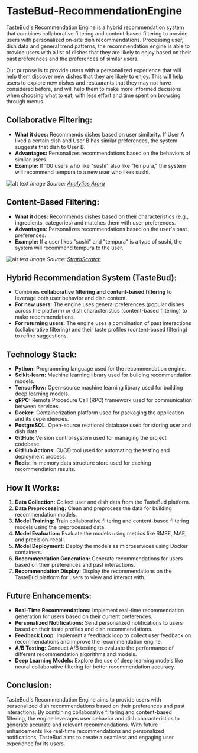 # TasteBud-RecommendationEngine

TasteBud's Recommendation Engine is a hybrid recommendation system that combines collaborative filtering and content-based filtering to provide users with personalized on-site dish recommendations. Processing user, dish data and general trend patterns, the recommendation engine is able to provide users with a list of dishes that they are likely to enjoy based on their past preferences and the preferences of similar users.

Our purpose is to provide users with a personalized experience that will help them discover new dishes that they are likely to enjoy. This will help users to explore new dishes and restaurants that they may not have considered before, and will help them to make more informed decisions when choosing what to eat, with less effort and time spent on browsing through menus.

## Collaborative Filtering:

- **What it does:** Recommends dishes based on user similarity. If User A liked a certain dish and User B has similar preferences, the system suggests that dish to User B.
- **Advantages:** Personalizes recommendations based on the behaviors of similar users.
- **Example:** If 100 users who like "sushi" also like "tempura," the system will recommend tempura to a new user who likes sushi.

![alt text](https://i0.wp.com/analyticsarora.com/wp-content/uploads/2022/03/collaborative-filtering-shown-visually.png?resize=800%2C600&ssl=1)
*Image Source: [Analytics Arora](https://analyticsarora.com/8-unique-machine-learning-interview-questions-on-collaborative-filtering/)*

## Content-Based Filtering:

- **What it does:** Recommends dishes based on their characteristics (e.g., ingredients, categories) and matches them with user preferences.
- **Advantages:** Personalizes recommendations based on the user's past preferences.
- **Example:** If a user likes "sushi" and "tempura" is a type of sushi, the system will recommend tempura to the user.

![alt text](https://cdn.sanity.io/images/oaglaatp/production/a2fc251dcb1ad9ce9b8a82b182c6186d5caba036-1200x800.png?w=1200&h=800&auto=format)
*Image Source: [StrataScratch](https://www.stratascratch.com/blog/step-by-step-guide-to-building-content-based-filtering/)*

## Hybrid Recommendation System (TasteBud):

- Combines **collaborative filtering and content-based filtering** to leverage both user behavior and dish content.
- **For new users:** The engine uses general preferences (popular dishes across the platform) or dish characteristics (content-based filtering) to make recommendations.
- **For returning users:** The engine uses a combination of past interactions (collaborative filtering) and their taste profiles (content-based filtering) to refine suggestions.

## Technology Stack:

- **Python:** Programming language used for the recommendation engine.
- **Scikit-learn:** Machine learning library used for building recommendation models.
- **TensorFlow:** Open-source machine learning library used for building deep learning models.
- **gRPC:** Remote Procedure Call (RPC) framework used for communication between services.
- **Docker:** Containerization platform used for packaging the application and its dependencies.
- **PostgreSQL:** Open-source relational database used for storing user and dish data.
- **GitHub:** Version control system used for managing the project codebase.
- **GitHub Actions:** CI/CD tool used for automating the testing and deployment process.
- **Redis:** In-memory data structure store used for caching recommendation results.

## How It Works:

1. **Data Collection:** Collect user and dish data from the TasteBud platform.
2. **Data Preprocessing:** Clean and preprocess the data for building recommendation models.
3. **Model Training:** Train collaborative filtering and content-based filtering models using the preprocessed data.
4. **Model Evaluation:** Evaluate the models using metrics like RMSE, MAE, and precision-recall.
5. **Model Deployment:** Deploy the models as microservices using Docker containers.
6. **Recommendation Generation:** Generate recommendations for users based on their preferences and past interactions.
7. **Recommendation Display:** Display the recommendations on the TasteBud platform for users to view and interact with.

## Future Enhancements:

- **Real-Time Recommendations:** Implement real-time recommendation generation for users based on their current preferences.
- **Personalized Notifications:** Send personalized notifications to users based on their taste profiles and dish recommendations.
- **Feedback Loop:** Implement a feedback loop to collect user feedback on recommendations and improve the recommendation engine.
- **A/B Testing:** Conduct A/B testing to evaluate the performance of different recommendation algorithms and models.
- **Deep Learning Models:** Explore the use of deep learning models like neural collaborative filtering for better recommendation accuracy.

## Conclusion:

TasteBud's Recommendation Engine aims to provide users with personalized dish recommendations based on their preferences and past interactions. By combining collaborative filtering and content-based filtering, the engine leverages user behavior and dish characteristics to generate accurate and relevant recommendations. With future enhancements like real-time recommendations and personalized notifications, TasteBud aims to create a seamless and engaging user experience for its users.


